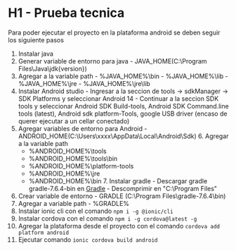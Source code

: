 # H1 - Prueba tecnica 

Para poder ejecutar el proyecto en la plataforma android se deben seguir los siguiente pasos
  1. Instalar java
  2. Generar variable de entorno para java
  	- JAVA_HOME(C:\Program Files\Java\jdk{version})
  3. Agregar a la variable path
  	- %JAVA_HOME%\bin
    - %JAVA_HOME%\lib
    - %JAVA_HOME%\jre
    - %JAVA_HOME%\jre\lib 
  4. Instalar Android studio
  	- Ingresar a la seccion de tools -> sdkManager -> SDK Platforms y seleccionar Android 14
    - Continuar a la seccion SDK tools y seleccionar Android SDK Build-tools, Android SDK Command.line tools  (latest), Android sdk platform-Tools, google USB driver (encaso de querer ejecutar a un cellar conectado)
  5. Agregar variables de entorno para Android
    - ANDROID_HOME(C:\Users\xxxx\AppData\Local\Android\Sdk)
	6. Agregar a la variable path
		- %ANDROID_HOME%\tools
		- %ANDROID_HOME%\tools\bin
		- %ANDROID_HOME%\platform-tools
		- %ANDROID_HOME%\jre
		- %ANDROID_HOME%\bin
	7. Instalar gradle
    - Descargar gradle gradle-7.6.4-bin en [Gradle](https://gradle.org/next-steps/?version=7.6.4&format=bin)
    - Descomprimir en "C:\Program Files"
  8. Crear variable de entorno
    - GRADLE (C:\Program Files\gradle-7.6.4\bin)
  9. Agregar a variable path
    - %GRADLE%
  10. Instalar ionic cli con el comando `npm i -g @ionic/cli`
  11. Instalar cordova con el comando `npm i -g cordova@latest -g`
  12. Agregar la plataforma desde el proyecto con el comando `cordova add platform android`
  13. Ejecutar comando `ionic cordova build android`